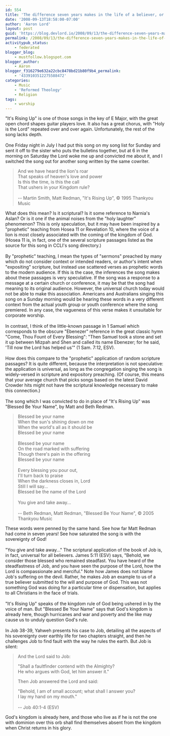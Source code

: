 ```yaml
---
id: 554
title: 'The difference seven years makes in the life of a believer, or how your theology affects your worship'
date: '2008-09-13T18:58:00-07:00'
author: 'Aaron Lord'
layout: post
guid: 'https://blog.devlord.io/2008/09/13/the-difference-seven-years-makes-in-the-life-of-a-believer-or-how-your-theology-affects-your-worship/'
permalink: /2008/09/13/the-difference-seven-years-makes-in-the-life-of-a-believer-or-how-your-theology-affects-your-worship/
activitypub_status:
    - federated
blogger_blog:
    - mustfollow.blogspot.com
blogger_author:
    - Aaron
blogger_f316279e632a22cbc8478bd21b80f9b4_permalink:
    - '4339103512275588472'
categories:
    - Music
    - 'Reformed Theology'
    - Religion
tags:
    - worship
---
```


"It's Rising Up" is one of those songs in the key of E Major, with the great open chord shapes guitar players love. It also has a great chorus, with "Holy is the Lord" repeated over and over again. Unfortunately, the rest of the song lacks depth.<br /><br />One Friday night in July I had put this song on my song list for Sunday and sent it off to the sister who puts the bulletins together, but at 6 in the morning on Saturday the Lord woke me up and convicted me about it, and I switched the song out for another song written by the same cowriter.<br /><blockquote>And we have heard the lion's roar<br />That speaks of heaven's love and power<br />Is this the time, is this the call<br />That ushers in your Kingdom rule?<br /><br />-- Martin Smith, Matt Redman, "It's Rising Up", © 1995 Thankyou Music</blockquote>What does this mean? Is it scriptural? Is it some reference to Narnia's Aslan? Or is it one if the animal noises from the "holy laughter" phenomenon? This is only speculation, but it may have been inspired by a "prophetic" teaching from Hosea 11 or Revelation 10, where the voice of a lion is most closely associated with the coming of the kingdom of God.  (Hosea 11 is, in fact, one of the several scripture passages listed as the source for this song in CCLI's song directory.)<div><br /></div><div>By "prophetic" teaching, I mean the types of "sermons" preached by many which do not consider context or intended readers, or author's intent when "expositing" scripture, but instead use scattered verses as prophetic words to the modern audience.  If this is the case, the inferences the song makes about these passages is very speculative.  If the song was a response to a message at a certain church or conference, it may be that the song had meaning to its original audience. However, the universal church today would not be able to make this association.  Americans and Australians singing this song on a Sunday morning would be hearing these words in a very different context from the actual youth group or youth conference where the song premiered.  In any case, the vagueness of this verse makes it unsuitable for corporate worship.<br /></div><div><br />In contrast, I think of the little-known passage in 1 Samuel which corresponds to the obscure "Ebenezer" reference in the great classic hymn "Come, Thou Fount of Every Blessing":  "Then Samuel took a stone and set it up between Mizpah and Shen  and called its name Ebenezer; for he said, 'Till now the Lord has helped us'" (1 Sam. 7:12, ESV).<div><br />How does this compare to the "prophetic" application of random scripture passages?  It is quite different, because the interpretation is not speculative: the application is universal, as long as the congregation singing the song is widely-versed in scripture and expository preaching.  (Of course, this means that your average church that picks songs based on the latest David Crowder hits might not have the scriptural knowledge necessary to make this connection.)<br /><br />The song which I was convicted to do in place of "It's Rising Up" was "Blessed Be Your Name", by Matt and Beth Redman.<br /><blockquote>Blessed be your name<br />When the sun's shining down on me<br />When the world's all as it should be<br />Blessed be your name<br /><br />Blessed be your name<br />On the road marked with suffering<br />Though there's pain in the offering<br />Blessed be your name<br /><br />Every blessing you pour out,<br />I'll turn back to praise<br />When the darkness closes in, Lord<br />Still I will say...<br />Blessed be the name of the Lord<br /><br />You give and take away...<br /><br />-- Beth Redman, Matt Redman, "Blessed Be Your Name", © 2005 Thankyou Music<br /></blockquote>These words were penned by the same hand.  See how far Matt Redman had come in seven years!  See how saturated the song is with the sovereignty of God!<br /><br />"You give and take away..."  The scriptural application of the book of Job is, in fact, universal for all believers.  James 5:11 (ESV) says, "<span class="verse-num" id="v59005011-1"></span>Behold, we consider those blessed who remained steadfast. You have heard of the steadfastness of Job, and you have seen the purpose of the Lord, how the Lord is compassionate and merciful."  Note how James does not blame Job's suffering on the devil.  Rather, he makes Job an example to us of a true believer submitted to the will and purpose of God.  This was not something God was doing for a particular time or dispensation, but applies to all Christians in the face of trials.<br /><br />"It's Rising Up" speaks of the kingdom rule of God being ushered in by the voice of man.  But "Blessed Be Your Name" says that God's kingdom is already here, though hurricanes and war and poverty and the like may cause us to unduly question God's rule.<br /><br />In Job 38-39, Yahweh presents his case to Job, detailing all the aspects of his sovereignty over earthly life for two chapters straight, and then he challenges Job to find fault with the way he rules the earth.  But Job is silent:<br /><p><span class="chapter-num" id="v18040001-1"></span></p><blockquote><p><span class="chapter-num" id="v18040001-1"></span>And the <span class="small-caps">Lord</span> said to Job:</p>  <div class="block-indent"> <p class="line-group"><span class="verse-num" id="v18040002-1"></span>"Shall a faultfinder contend with the Almighty?<br /><span class="indent"></span>He who argues with God, let him answer it."</p> </div>   <p><span class="verse-num" id="v18040003-1"></span>Then Job answered the <span class="small-caps">Lord</span> and said:</p>   <span class="verse-num" id="v18040004-1">"</span>Behold, I am of small account; what shall I answer you?<br /><span class="indent"></span>I lay my hand on my mouth."<br /><br />-- Job 40:1-4 (ESV)<br /></blockquote>God's kingdom is already here, and those who live as if he is not the one with dominion over this orb shall find themselves absent from the kingdom when Christ returns in his glory.<br /></div></div><div class="blogger-post-footer"><img width='1' height='1' src='' alt='' /></div>